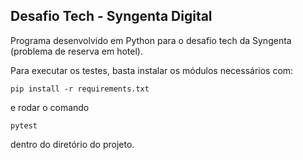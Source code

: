 ## Desafio Tech - Syngenta Digital

Programa desenvolvido em Python para o desafio tech da Syngenta (problema de reserva em hotel).

Para executar os testes, basta instalar os módulos necessários com:
```
pip install -r requirements.txt
```
e rodar o comando
```
pytest
```
dentro do diretório do projeto.
